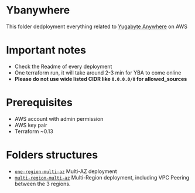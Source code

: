 # Ybanywhere

This folder dedployment everything related to [Yugabyte Anywhere](https://www.yugabyte.com/anywhere/) on AWS


# Important notes
* Check the Readme of every deployment
* One terraform run, it will take around 2-3 min for YBA to come online
* **Please do not use wide listed CIDR like `0.0.0.0/0` for allowed_sources**

# Prerequisites 

* AWS account with admin permission
* AWS key pair
* Terraform ~0.13

# Folders structures

* [`one-region-multi-az`](./one-region-mutli-az/docker/README.md) Multi-AZ deployment
* [`multi-region-multi-az`](./multi-region-mutli-az/docker/README.md) Multi-Region deployment, including VPC Peering between the 3 regions.


